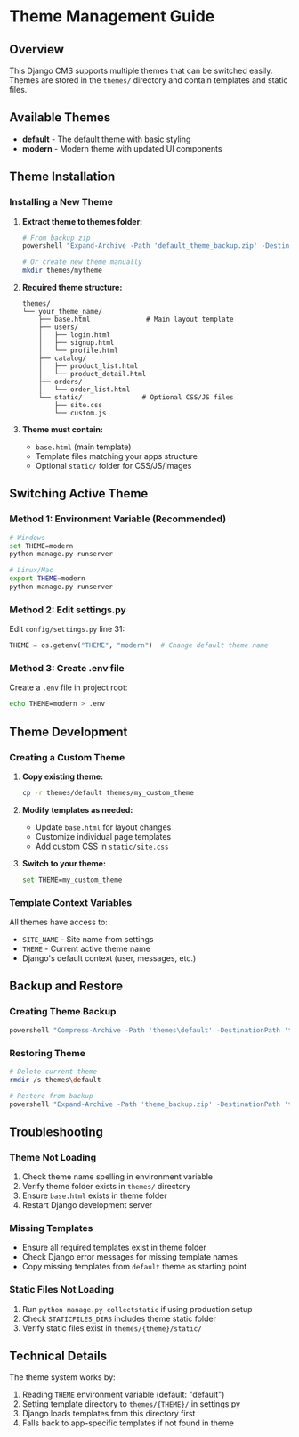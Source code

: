 # Theme Management Guide

## Overview
This Django CMS supports multiple themes that can be switched easily. Themes are stored in the `themes/` directory and contain templates and static files.

## Available Themes
- **default** - The default theme with basic styling
- **modern** - Modern theme with updated UI components

## Theme Installation

### Installing a New Theme

1. **Extract theme to themes folder:**
   ```bash
   # From backup zip
   powershell "Expand-Archive -Path 'default_theme_backup.zip' -DestinationPath 'themes' -Force"

   # Or create new theme manually
   mkdir themes/mytheme
   ```

2. **Required theme structure:**
   ```
   themes/
   └── your_theme_name/
       ├── base.html              # Main layout template
       ├── users/
       │   ├── login.html
       │   ├── signup.html
       │   └── profile.html
       ├── catalog/
       │   ├── product_list.html
       │   └── product_detail.html
       ├── orders/
       │   └── order_list.html
       └── static/               # Optional CSS/JS files
           ├── site.css
           └── custom.js
   ```

3. **Theme must contain:**
   - `base.html` (main template)
   - Template files matching your apps structure
   - Optional `static/` folder for CSS/JS/images

## Switching Active Theme

### Method 1: Environment Variable (Recommended)
```bash
# Windows
set THEME=modern
python manage.py runserver

# Linux/Mac
export THEME=modern
python manage.py runserver
```

### Method 2: Edit settings.py
Edit `config/settings.py` line 31:
```python
THEME = os.getenv("THEME", "modern")  # Change default theme name
```

### Method 3: Create .env file
Create a `.env` file in project root:
```bash
echo THEME=modern > .env
```

## Theme Development

### Creating a Custom Theme

1. **Copy existing theme:**
   ```bash
   cp -r themes/default themes/my_custom_theme
   ```

2. **Modify templates as needed:**
   - Update `base.html` for layout changes
   - Customize individual page templates
   - Add custom CSS in `static/site.css`

3. **Switch to your theme:**
   ```bash
   set THEME=my_custom_theme
   ```

### Template Context Variables
All themes have access to:
- `SITE_NAME` - Site name from settings
- `THEME` - Current active theme name
- Django's default context (user, messages, etc.)

## Backup and Restore

### Creating Theme Backup
```bash
powershell "Compress-Archive -Path 'themes\default' -DestinationPath 'theme_backup.zip' -Force"
```

### Restoring Theme
```bash
# Delete current theme
rmdir /s themes\default

# Restore from backup
powershell "Expand-Archive -Path 'theme_backup.zip' -DestinationPath 'themes' -Force"
```

## Troubleshooting

### Theme Not Loading
1. Check theme name spelling in environment variable
2. Verify theme folder exists in `themes/` directory
3. Ensure `base.html` exists in theme folder
4. Restart Django development server

### Missing Templates
- Ensure all required templates exist in theme folder
- Check Django error messages for missing template names
- Copy missing templates from `default` theme as starting point

### Static Files Not Loading
1. Run `python manage.py collectstatic` if using production setup
2. Check `STATICFILES_DIRS` includes theme static folder
3. Verify static files exist in `themes/{theme}/static/`

## Technical Details

The theme system works by:
1. Reading `THEME` environment variable (default: "default")
2. Setting template directory to `themes/{THEME}/` in settings.py
3. Django loads templates from this directory first
4. Falls back to app-specific templates if not found in theme